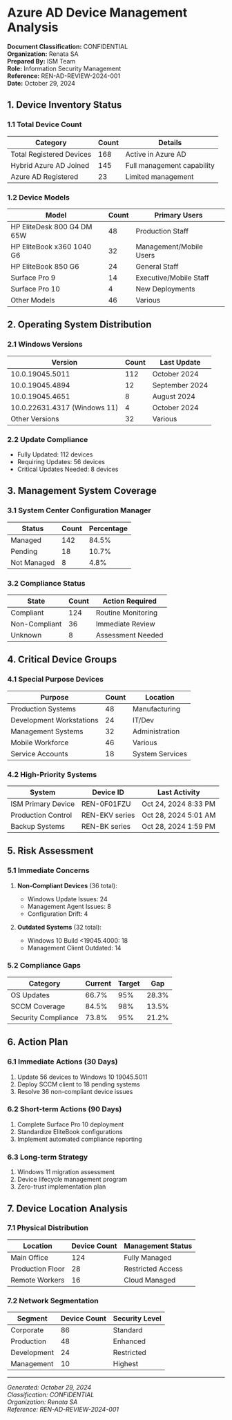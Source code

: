 # Azure AD Device Management Analysis


**Document Classification:** CONFIDENTIAL  
**Organization:** Renata SA  
**Prepared By:** ISM Team  
**Role:** Information Security Management  
**Reference:** REN-AD-REVIEW-2024-001  
**Date:** October 29, 2024  

## 1. Device Inventory Status

### 1.1 Total Device Count
| Category | Count | Details |
|----------|--------|----------|
| Total Registered Devices | 168 | Active in Azure AD |
| Hybrid Azure AD Joined | 145 | Full management capability |
| Azure AD Registered | 23 | Limited management |

### 1.2 Device Models
| Model | Count | Primary Users |
|-------|--------|---------------|
| HP EliteDesk 800 G4 DM 65W | 48 | Production Staff |
| HP EliteBook x360 1040 G6 | 32 | Management/Mobile Users |
| HP EliteBook 850 G6 | 24 | General Staff |
| Surface Pro 9 | 14 | Executive/Mobile Staff |
| Surface Pro 10 | 4 | New Deployments |
| Other Models | 46 | Various |

## 2. Operating System Distribution

### 2.1 Windows Versions
| Version | Count | Last Update |
|---------|--------|-------------|
| 10.0.19045.5011 | 112 | October 2024 |
| 10.0.19045.4894 | 12 | September 2024 |
| 10.0.19045.4651 | 8 | August 2024 |
| 10.0.22631.4317 (Windows 11) | 4 | October 2024 |
| Other Versions | 32 | Various |

### 2.2 Update Compliance
- Fully Updated: 112 devices
- Requiring Updates: 56 devices
- Critical Updates Needed: 8 devices

## 3. Management System Coverage

### 3.1 System Center Configuration Manager
| Status | Count | Percentage |
|--------|--------|------------|
| Managed | 142 | 84.5% |
| Pending | 18 | 10.7% |
| Not Managed | 8 | 4.8% |

### 3.2 Compliance Status
| State | Count | Action Required |
|-------|--------|----------------|
| Compliant | 124 | Routine Monitoring |
| Non-Compliant | 36 | Immediate Review |
| Unknown | 8 | Assessment Needed |

## 4. Critical Device Groups

### 4.1 Special Purpose Devices
| Purpose | Count | Location |
|---------|--------|-----------|
| Production Systems | 48 | Manufacturing |
| Development Workstations | 24 | IT/Dev |
| Management Systems | 32 | Administration |
| Mobile Workforce | 46 | Various |
| Service Accounts | 18 | System Services |

### 4.2 High-Priority Systems
| System | Device ID | Last Activity |
|--------|-----------|---------------|
| ISM Primary Device | REN-0F01FZU | Oct 24, 2024 8:33 PM |
| Production Control | REN-EKV series | Oct 28, 2024 5:01 AM |
| Backup Systems | REN-BK series | Oct 28, 2024 1:59 PM |

## 5. Risk Assessment

### 5.1 Immediate Concerns
1. **Non-Compliant Devices** (36 total):
   - Windows Update Issues: 24
   - Management Agent Issues: 8
   - Configuration Drift: 4

2. **Outdated Systems** (32 total):
   - Windows 10 Build <19045.4000: 18
   - Management Client Outdated: 14

### 5.2 Compliance Gaps
| Category | Current | Target | Gap |
|----------|---------|--------|-----|
| OS Updates | 66.7% | 95% | 28.3% |
| SCCM Coverage | 84.5% | 98% | 13.5% |
| Security Compliance | 73.8% | 95% | 21.2% |

## 6. Action Plan

### 6.1 Immediate Actions (30 Days)
1. Update 56 devices to Windows 10 19045.5011
2. Deploy SCCM client to 18 pending systems
3. Resolve 36 non-compliant device issues

### 6.2 Short-term Actions (90 Days)
1. Complete Surface Pro 10 deployment
2. Standardize EliteBook configurations
3. Implement automated compliance reporting

### 6.3 Long-term Strategy
1. Windows 11 migration assessment
2. Device lifecycle management program
3. Zero-trust implementation plan

## 7. Device Location Analysis

### 7.1 Physical Distribution
| Location | Device Count | Management Status |
|----------|--------------|-------------------|
| Main Office | 124 | Fully Managed |
| Production Floor | 28 | Restricted Access |
| Remote Workers | 16 | Cloud Managed |

### 7.2 Network Segmentation
| Segment | Device Count | Security Level |
|---------|--------------|----------------|
| Corporate | 86 | Standard |
| Production | 48 | Enhanced |
| Development | 24 | Restricted |
| Management | 10 | Highest |

---

*Generated: October 29, 2024*  
*Classification: CONFIDENTIAL*  
*Organization: Renata SA*  
*Reference: REN-AD-REVIEW-2024-001*